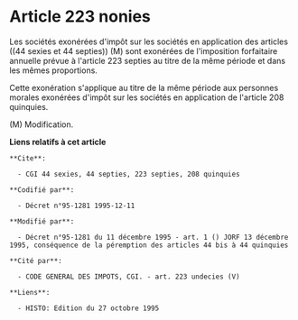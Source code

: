 # Article 223 nonies

Les sociétés exonérées d'impôt sur les sociétés en application des articles ((44 sexies et 44 septies)) (M) sont exonérées de
l'imposition forfaitaire annuelle prévue à l'article 223 septies au titre de la même période et dans les mêmes proportions.

Cette exonération s'applique au titre de la même période aux personnes morales exonérées d'impôt sur les sociétés en
application de l'article 208 quinquies.

(M) Modification.

**Liens relatifs à cet article**

	**Cite**:

	  - CGI 44 sexies, 44 septies, 223 septies, 208 quinquies

	**Codifié par**:

	  - Décret n°95-1281 1995-12-11

	**Modifié par**:

	  - Décret n°95-1281 du 11 décembre 1995 - art. 1 () JORF 13 décembre 1995, conséquence de la péremption des articles 44 bis à 44 quinquies

	**Cité par**:

	  - CODE GENERAL DES IMPOTS, CGI. - art. 223 undecies (V)

	**Liens**:

	  - HISTO: Edition du 27 octobre 1995
